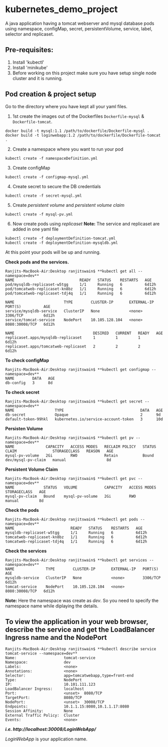 # kubernetes_demo_project
A java application having a tomcat webserver and mysql database pods using namespace, configMap, secret, persistentVolume, service, label, selector and replicaset.

Pre-requisites:
---------------
1. Install 'kubectl'
2. Install 'minikube'
3. Before working on this project make sure you have setup single node cluster and it is running.

Pod creation & project setup
----------------------------
Go to the directory where you have kept all your yaml files.

1. 1st create the images out of the Dockerfiles `Dockerfile-mysql` & `Dockerfile-tomcat`.
```
docker build -t mysql:1.1 /path/to/dockerfile/Dockerfile-mysql .
docker build -t loginwebapp:1.2 /path/to/dockerfile/Dockerfile-tomcat .
```
2. Create a namespace where you want to run your pod
```
kubectl create -f namespaceDefinition.yml
```
3. Create configMap
```
kubectl create -f configmap-mysql.yml
```

4. Create secret to secure the DB credentials
```
kubectl create -f secret-mysql.yml
```

5. Create *persistent volume* and *persistent volume claim*
```
kubectl create -f mysql-pv.yml
```

6. Now create pods using *replicaset*
**Note:** The service and replicaset are added in one yaml file
```
kubectl create -f deploymentDefinition-tomcat.yml
kubectl create -f deploymentDefinition-mysqldb.yml
```

At this point your pods will be up and running.

**Check pods and the services.**
```
Ranjits-MacBook-Air:Desktop ranjitswain$ **kubectl get all --namespace=dev**
NAME                             READY   STATUS    RESTARTS   AGE
pod/mysqldb-replicaset-w5tgg     1/1     Running   6          6d12h
pod/tomcatweb-replicaset-kn8bz   1/1     Running   6          6d12h
pod/tomcatweb-replicaset-tdj4q   1/1     Running   6          6d12h

NAME                      TYPE        CLUSTER-IP       EXTERNAL-IP   PORT(S)          AGE
service/mysqldb-service   ClusterIP   None             <none>        3306/TCP         6d12h
service/tomcat-service    NodePort    10.105.128.104   <none>        8080:30008/TCP   6d12h

NAME                                   DESIRED   CURRENT   READY   AGE
replicaset.apps/mysqldb-replicaset     1         1         1       6d12h
replicaset.apps/tomcatweb-replicaset   2         2         2       6d12h
```
**To check configMap**
```
Ranjits-MacBook-Air:Desktop ranjitswain$ **kubectl get configmap --namespace=dev**
NAME        DATA   AGE
db-config   3      8d
```
**To check secret**
```
Ranjits-MacBook-Air:Desktop ranjitswain$ **kubectl get secret --namespace=dev**
NAME                  TYPE                                  DATA   AGE
db-secret             Opaque                                2      9d
default-token-99hkl   kubernetes.io/service-account-token   3      10d
```
**Persisten Volume**
```
Ranjits-MacBook-Air:Desktop ranjitswain$ **kubectl get pv --namespace=dev**
NAME              CAPACITY   ACCESS MODES   RECLAIM POLICY   STATUS   CLAIM                STORAGECLASS   REASON   AGE
mysql-pv-volume   2Gi        RWO            Retain           Bound    dev/mysql-pv-claim   manual                  8d
```
**Persistent Volume Claim**
```
Ranjits-MacBook-Air:Desktop ranjitswain$ **kubectl get pvc --namespace=dev**
NAME             STATUS   VOLUME            CAPACITY   ACCESS MODES   STORAGECLASS   AGE
mysql-pv-claim   Bound    mysql-pv-volume   2Gi        RWO            manual         8d
```
**Check the pods**
```
Ranjits-MacBook-Air:Desktop ranjitswain$ **kubectl get pods --namespace=dev**
NAME                         READY   STATUS    RESTARTS   AGE
mysqldb-replicaset-w5tgg     1/1     Running   6          6d12h
tomcatweb-replicaset-kn8bz   1/1     Running   6          6d12h
tomcatweb-replicaset-tdj4q   1/1     Running   6          6d12h
```
**Check the services**
```
Ranjits-MacBook-Air:Desktop ranjitswain$ **kubectl get services --namespace=dev**
NAME              TYPE        CLUSTER-IP       EXTERNAL-IP   PORT(S)          AGE
mysqldb-service   ClusterIP   None             <none>        3306/TCP         6d12h
tomcat-service    NodePort    10.105.128.104   <none>        8080:30008/TCP   6d12h
```
**Note:** Here the namespace was create as *dev*. So you need to specify the namespace name while diplaying the details.

## To view the application in your web browser, describe the service and get the LoadBalancer Ingress name and the NodePort
```
Ranjits-MacBook-Air:Desktop ranjitswain$ **kubectl describe service tomcat-service --namespace=dev**
Name:                     tomcat-service
Namespace:                dev
Labels:                   <none>
Annotations:              <none>
Selector:                 app=tomcatwebapp,type=front-end
Type:                     NodePort
IP:                       10.101.111.123
LoadBalancer Ingress:     localhost
Port:                     <unset>  8080/TCP
TargetPort:               8080/TCP
NodePort:                 <unset>  30008/TCP
Endpoints:                10.1.1.15:8080,10.1.1.17:8080
Session Affinity:         None
External Traffic Policy:  Cluster
Events:                   <none>
```
***i.e. http://localhost:30008/LoginWebApp/***

*LoginWebApp* is your application name.

